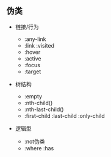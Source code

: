 ## 伪类

- 链接/行为
  - :any-link
  - :link :visited
  - :hover
  - :active
  - :focus
  - :target

- 树结构
  - :empty
  - :nth-child()
  - :nth-last-child()
  - :first-child :last-child :only-child

- 逻辑型
  - :not伪类
  - :where :has